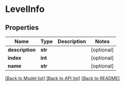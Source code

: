 # LevelInfo

## Properties
Name | Type | Description | Notes
------------ | ------------- | ------------- | -------------
**description** | **str** |  | [optional] 
**index** | **int** |  | [optional] 
**name** | **str** |  | [optional] 

[[Back to Model list]](../README.md#documentation-for-models) [[Back to API list]](../README.md#documentation-for-api-endpoints) [[Back to README]](../README.md)


